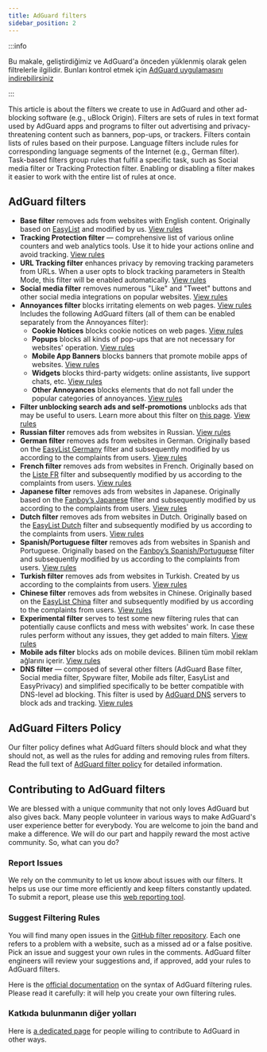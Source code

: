 ```yaml
---
title: AdGuard filters
sidebar_position: 2
---
```


:::info

Bu makale, geliştirdiğimiz ve AdGuard'a önceden yüklenmiş olarak gelen filtrelerle ilgilidir. Bunları kontrol etmek için [AdGuard uygulamasını indirebilirsiniz](https://agrd.io/download-kb-adblock)

:::

This article is about the filters we create to use in AdGuard and other ad-blocking software (e.g., uBlock Origin). Filters are sets of rules in text format used by AdGuard apps and programs to filter out advertising and privacy-threatening content such as banners, pop-ups, or trackers. Filters contain lists of rules based on their purpose. Language filters include rules for corresponding language segments of the Internet (e.g., German filter). Task-based filters group rules that fulfil a specific task, such as Social media filter or Tracking Protection filter. Enabling or disabling a filter makes it easier to work with the entire list of rules at once.

## AdGuard filters

- **Base filter** removes ads from websites with English content. Originally based on [EasyList](https://easylist.to/) and modified by us. [View rules](https://raw.githubusercontent.com/AdguardTeam/FiltersRegistry/master/filters/filter_2_Base/filter.txt)
- **Tracking Protection filter** — comprehensive list of various online counters and web analytics tools. Use it to hide your actions online and avoid tracking. [View rules](https://raw.githubusercontent.com/AdguardTeam/FiltersRegistry/master/filters/filter_3_Spyware/filter.txt)
- **URL Tracking filter** enhances privacy by removing tracking parameters from URLs. When a user opts to block tracking parameters in Stealth Mode, this filter will be enabled automatically. [View rules](https://raw.githubusercontent.com/AdguardTeam/FiltersRegistry/master/filters/filter_17_TrackParam/filter.txt)
- **Social media filter** removes numerous "Like" and "Tweet" buttons and other social media integrations on popular websites. [View rules](https://raw.githubusercontent.com/AdguardTeam/FiltersRegistry/master/filters/filter_4_Social/filter.txt)
- **Annoyances filter** blocks irritating elements on web pages. [View rules](https://raw.githubusercontent.com/AdguardTeam/FiltersRegistry/master/filters/filter_14_Annoyances/filter.txt) Includes the following AdGuard filters (all of them can be enabled separately from the Annoyances filter):
    - **Cookie Notices** blocks cookie notices on web pages. [View rules](https://raw.githubusercontent.com/AdguardTeam/FiltersRegistry/master/filters/filter_18_Annoyances_Cookies/filter.txt)
    - **Popups** blocks all kinds of pop-ups that are not necessary for websites' operation. [View rules](https://raw.githubusercontent.com/AdguardTeam/FiltersRegistry/master/filters/filter_19_Annoyances_Popups/filter.txt)
    - **Mobile App Banners** blocks banners that promote mobile apps of websites. [View rules](https://raw.githubusercontent.com/AdguardTeam/FiltersRegistry/master/filters/filter_20_Annoyances_MobileApp/filter.txt)
    - **Widgets** blocks third-party widgets: online assistants, live support chats, etc. [View rules](https://raw.githubusercontent.com/AdguardTeam/FiltersRegistry/master/filters/filter_22_Annoyances_Widgets/filter.txt)
    - **Other Annoyances** blocks elements that do not fall under the popular categories of annoyances. [View rules](https://raw.githubusercontent.com/AdguardTeam/FiltersRegistry/master/filters/filter_21_Annoyances_Other/filter.txt)
- **Filter unblocking search ads and self-promotions** unblocks ads that may be useful to users. Learn more about this filter on [this page](../search-ads). [View rules](https://raw.githubusercontent.com/AdguardTeam/FiltersRegistry/master/filters/filter_10_Useful/filter.txt)
- **Russian filter** removes ads from websites in Russian. [View rules](https://raw.githubusercontent.com/AdguardTeam/FiltersRegistry/master/filters/filter_1_Russian/filter.txt)
- **German filter** removes ads from websites in German. Originally based on the [EasyList Germany](https://easylist.to/) filter and subsequently modified by us according to the complaints from users. [View rules](https://raw.githubusercontent.com/AdguardTeam/FiltersRegistry/master/filters/filter_6_German/filter.txt)
- **French filter** removes ads from websites in French. Originally based on the [Liste FR](https://forums.lanik.us/viewforum.php?f=91) filter and subsequently modified by us according to the complaints from users. [View rules](https://raw.githubusercontent.com/AdguardTeam/FiltersRegistry/master/filters/filter_16_French/filter.txt)
- **Japanese filter** removes ads from websites in Japanese. Originally based on the [Fanboy’s Japanese](https://www.fanboy.co.nz/fanboy-japanese.txt) filter and subsequently modified by us according to the complaints from users. [View rules](https://raw.githubusercontent.com/AdguardTeam/FiltersRegistry/master/filters/filter_7_Japanese/filter.txt)
- **Dutch filter** removes ads from websites in Dutch. Originally based on the [EasyList Dutch](https://easylist.to/) filter and subsequently modified by us according to the complaints from users. [View rules](https://raw.githubusercontent.com/AdguardTeam/FiltersRegistry/master/filters/filter_8_Dutch/filter.txt)
- **Spanish/Portuguese filter** removes ads from websites in Spanish and Portuguese. Originally based on the [Fanboy’s Spanish/Portuguese](https://www.fanboy.co.nz/fanboy-espanol.txt) filter and subsequently modified by us according to the complaints from users. [View rules](https://raw.githubusercontent.com/AdguardTeam/FiltersRegistry/master/filters/filter_9_Spanish/filter.txt)
- **Turkish filter** removes ads from websites in Turkish. Created by us according to the complaints from users. [View rules](https://raw.githubusercontent.com/AdguardTeam/FiltersRegistry/master/filters/filter_13_Turkish/filter.txt)
- **Chinese filter** removes ads from websites in Chinese. Originally based on the [EasyList China](https://github.com/easylist/easylistchina) filter and subsequently modified by us according to the complaints from users. [View rules](https://raw.githubusercontent.com/AdguardTeam/FiltersRegistry/master/filters/filter_224_Chinese/filter.txt)
- **Experimental filter** serves to test some new filtering rules that can potentially cause conflicts and mess with websites' work. In case these rules perform without any issues, they get added to main filters. [View rules](https://raw.githubusercontent.com/AdguardTeam/FiltersRegistry/master/filters/filter_5_Experimental/filter.txt)
- **Mobile ads filter** blocks ads on mobile devices. Bilinen tüm mobil reklam ağlarını içerir. [View rules](https://raw.githubusercontent.com/AdguardTeam/FiltersRegistry/master/filters/filter_11_Mobile/filter.txt)
- **DNS filter** — composed of several other filters (AdGuard Base filter, Social media filter, Spyware filter, Mobile ads filter, EasyList and EasyPrivacy) and simplified specifically to be better compatible with DNS-level ad blocking. This filter is used by [AdGuard DNS](https://adguard-dns.io/kb) servers to block ads and tracking. [View rules](https://raw.githubusercontent.com/AdguardTeam/FiltersRegistry/master/filters/filter_15_DnsFilter/filter.txt)

## AdGuard Filters Policy

Our filter policy defines what AdGuard filters should block and what they should not, as well as the rules for adding and removing rules from filters. Read the full text of [AdGuard filter policy](../filter-policy) for detailed information.

## Contributing to AdGuard filters

We are blessed with a unique community that not only loves AdGuard but also gives back. Many people volunteer in various ways to make AdGuard's user experience better for everybody. You are welcome to join the band and make a difference. We will do our part and happily reward the most active community. So, what can you do?

### Report Issues

We rely on the community to let us know about issues with our filters. It helps us use our time more efficiently and keep filters constantly updated. To submit a report, please use this [web reporting tool](https://agrd.io/report).

### Suggest Filtering Rules

You will find many open issues in the [GitHub filter repository](https://github.com/AdguardTeam/AdguardFilters/issues). Each one refers to a problem with a website, such as a missed ad or a false positive. Pick an issue and suggest your own rules in the comments. AdGuard filter engineers will review your suggestions and, if approved, add your rules to AdGuard filters.

Here is the [official documentation](../create-own-filters) on the syntax of AdGuard filtering rules. Please read it carefully: it will help you create your own filtering rules.

### Katkıda bulunmanın diğer yolları

Here is [a dedicated page](https://adguard.com/contribute.html) for people willing to contribute to AdGuard in other ways.
